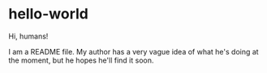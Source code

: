 hello-world
===========

Hi, humans!

I am a README file. My author has a very vague idea of what he's doing at the moment, but he hopes he'll find it soon.
